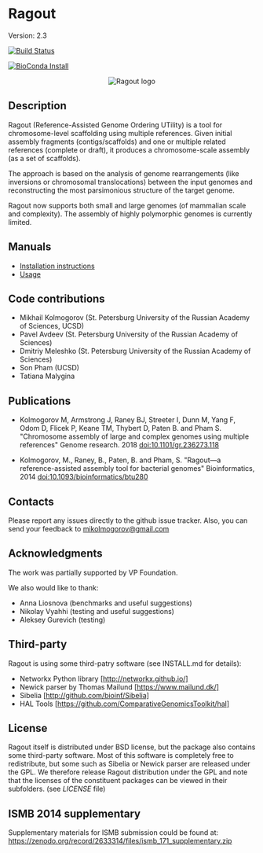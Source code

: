 Ragout
======

Version: 2.3


[![Build Status](https://travis-ci.org/fenderglass/Ragout.svg?branch=master)](https://travis-ci.org/fenderglass/Ragout)

[![BioConda Install](https://img.shields.io/conda/dn/bioconda/ragout.svg?style=flag&label=BioConda%20install)](https://anaconda.org/bioconda/ragout)

<p align="center">
  <img src="http://mikolmogorov.github.io/Ragout/images/ragout.png" alt="Ragout logo"/>
</p>

Description
-----------
Ragout (Reference-Assisted Genome Ordering UTility)
is a tool for chromosome-level scaffolding using multiple references. 
Given initial assembly fragments (contigs/scaffolds) and one or multiple 
related references (complete or draft), it produces a chromosome-scale assembly
(as a set of scaffolds).

The approach is based on the analysis of genome rearrangements
(like inversions or chromosomal translocations) between the input genomes
and reconstructing the most parsimonious structure of the target genome.

Ragout now supports both small and large genomes (of mammalian scale and complexity).
The assembly of highly polymorphic genomes is currently limited.


Manuals
-------

- [Installation instructions](docs/INSTALL.md)
- [Usage](docs/USAGE.md)


Code contributions
------------------
* Mikhail Kolmogorov (St. Petersburg University of the Russian Academy of Sciences, UCSD)
* Pavel Avdeev (St. Petersburg University of the Russian Academy of Sciences)
* Dmitriy Meleshko (St. Petersburg University of the Russian Academy of Sciences)
* Son Pham (UCSD)
* Tatiana Malygina


Publications
------------
* Kolmogorov M, Armstrong J, Raney BJ, Streeter I, Dunn M, Yang F, Odom D, Flicek P, Keane TM, 
Thybert D, Paten B. and Pham S. "Chromosome assembly of large and complex genomes using multiple references" 
Genome research. 2018 [doi:10.1101/gr.236273.118](https://genome.cshlp.org/content/28/11/1720.short)

* Kolmogorov, M., Raney, B., Paten, B. and Pham, S. 
"Ragout—a reference-assisted assembly tool for bacterial genomes" 
Bioinformatics, 2014 [doi:10.1093/bioinformatics/btu280](https://doi.org/10.1093/bioinformatics/btu280)

Contacts
--------
Please report any issues directly to the github issue tracker.
Also, you can send your feedback to mikolmogorov@gmail.com


Acknowledgments
---------------
The work was partially supported by VP Foundation.

We also would like to thank:
* Anna Liosnova (benchmarks and useful suggestions)
* Nikolay Vyahhi (testing and useful suggestions)
* Aleksey Gurevich (testing)


Third-party
-----------
Ragout is using some third-patry software (see INSTALL.md for details):

* Networkx Python library [http://networkx.github.io/]
* Newick parser by Thomas Mailund [https://www.mailund.dk/]
* Sibelia [http://github.com/bioinf/Sibelia]
* HAL Tools [https://github.com/ComparativeGenomicsToolkit/hal]


License
-------
Ragout itself is distributed under BSD license, but the package also contains
some third-party software. Most of this software is completely free to redistribute,
but some such as Sibelia or Newick parser are released under the GPL. We therefore release
Ragout distribution under the GPL and note that the licenses of the constituent
packages can be viewed in their subfolders. (see *LICENSE* file)


ISMB 2014 supplementary
-----------------------

Supplementary materials for ISMB submission could be found at:
https://zenodo.org/record/2633314/files/ismb_171_supplementary.zip
